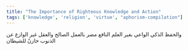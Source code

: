 ```yaml
---
title: "The Importance of Righteous Knowledge and Action"
tags: ['knowledge', 'religion', 'virtue', "aphorism-compilation"]
---
```


 والحفظ الذكي الواعي بغير العلم النافع مضر بالعمل الصالح والعقل غير الوازع عن الذنوب خازنٌ للشيطان

